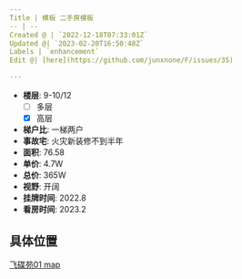 ```yaml
---
Title | 模板 二手房模板
-- | --
Created @ | `2022-12-18T07:33:01Z`
Updated @| `2023-02-20T16:50:48Z`
Labels | `enhancement`
Edit @| [here](https://github.com/junxnone/F/issues/35)

---
```

- **楼层**: 9-10/12
  - [ ] 多层  
  - [x] 高层
- **梯户比**: 一梯两户
- **事故宅**: 火灾新装修不到半年
- **面积**: 76.58
- **单价**: 4.7W
- **总价**: 365W
- **视野**: 开阔
- **挂牌时间**: 2022.8
- **看房时间**: 2023.2

## 具体位置

[飞碟苑01 map](https://junxnone.github.io/fmap/at/fdy01 ':include :type=iframe width=100% height=1200px')
